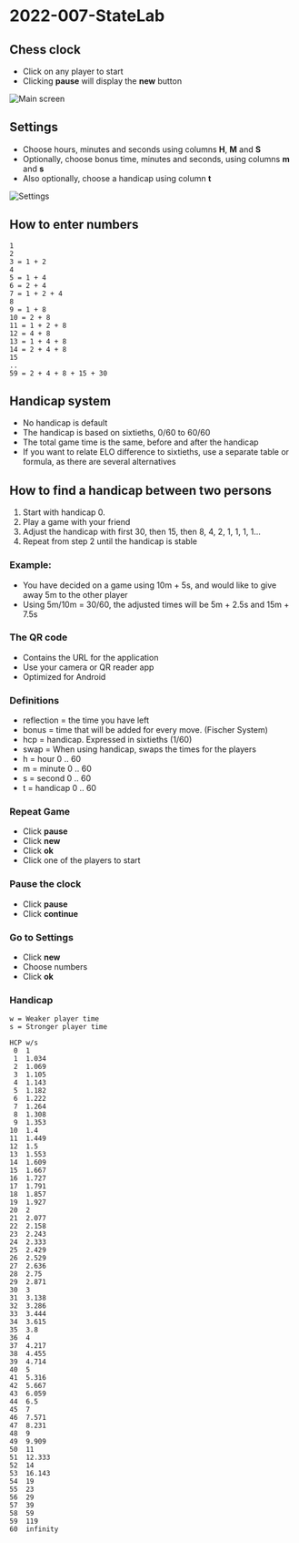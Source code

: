 # 2022-007-StateLab

## Chess clock
* Click on any player to start
* Clicking **pause** will display the **new** button

![Main screen](Clock.PNG)

## Settings
* Choose hours, minutes and seconds using columns **H**, **M** and **S**
* Optionally, choose bonus time, minutes and seconds, using columns **m** and **s**
* Also optionally, choose a handicap using column **t**

![Settings](edit.PNG)

## How to enter numbers
```
1
2
3 = 1 + 2
4
5 = 1 + 4
6 = 2 + 4
7 = 1 + 2 + 4
8
9 = 1 + 8
10 = 2 + 8
11 = 1 + 2 + 8
12 = 4 + 8
13 = 1 + 4 + 8
14 = 2 + 4 + 8
15
..
59 = 2 + 4 + 8 + 15 + 30

```

## Handicap system
* No handicap is default
* The handicap is based on sixtieths, 0/60 to 60/60
* The total game time is the same, before and after the handicap
* If you want to relate ELO difference to sixtieths, use a separate table or formula, as there are several alternatives

## How to find a handicap between two persons
1. Start with handicap 0.
1. Play a game with your friend
1. Adjust the handicap with first 30, then 15, then 8, 4, 2, 1, 1, 1, 1...
1. Repeat from step 2 until the handicap is stable

### Example:
* You have decided on a game using 10m + 5s, and would like to give away 5m to the other player
* Using 5m/10m = 30/60, the adjusted times will be 5m + 2.5s and 15m + 7.5s

### The QR code
* Contains the URL for the application
* Use your camera or QR reader app
* Optimized for Android

### Definitions
* reflection = the time you have left
* bonus = time that will be added for every move. (Fischer System)
* hcp = handicap. Expressed in sixtieths (1/60)
* swap = When using handicap, swaps the times for the players
* h = hour 0 .. 60
* m = minute 0 .. 60
* s = second 0 .. 60
* t = handicap 0 .. 60

### Repeat Game
* Click **pause**
* Click **new**
* Click **ok**
* Click one of the players to start

### Pause the clock
* Click **pause**
* Click **continue**

### Go to Settings
* Click **new**
* Choose numbers
* Click **ok**

### Handicap
```
w = Weaker player time
s = Stronger player time

HCP w/s
 0  1
 1  1.034
 2  1.069
 3  1.105
 4  1.143
 5  1.182
 6  1.222
 7  1.264
 8  1.308
 9  1.353
10  1.4
11  1.449
12  1.5
13  1.553
14  1.609
15  1.667
16  1.727
17  1.791
18  1.857
19  1.927
20  2
21  2.077
22  2.158
23  2.243
24  2.333
25  2.429
26  2.529
27  2.636
28  2.75
29  2.871
30  3
31  3.138
32  3.286
33  3.444
34  3.615
35  3.8
36  4
37  4.217
38  4.455
39  4.714
40  5
41  5.316
42  5.667
43  6.059
44  6.5
45  7
46  7.571
47  8.231
48  9
49  9.909
50  11
51  12.333
52  14
53  16.143
54  19
55  23
56  29
57  39
58  59
59  119
60  infinity
```